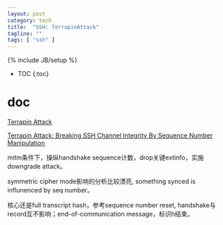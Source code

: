 ```yaml
---
layout: post
category: tech
title:  "SSH: TerrapinAttack"
tagline: ""
tags: [ "ssh" ] 
---
```

{% include JB/setup %}

* TOC
{:toc}

# doc

[Terrapin Attack](https://terrapin-attack.com/)

[Terrapin Attack: Breaking SSH Channel Integrity By Sequence Number Manipulation](https://terrapin-attack.com/TerrapinAttack.pdf)

mitm条件下，操纵handshake sequence计数，drop关键extinfo，实施downgrade attack。

symmetric cipher mode影响的分析比较漂亮, something synced is influnenced by seq number。

核心还是full transcript hash，参考sequence number reset, handshake与record互不影响；end-of-communication message，标识h结束。
